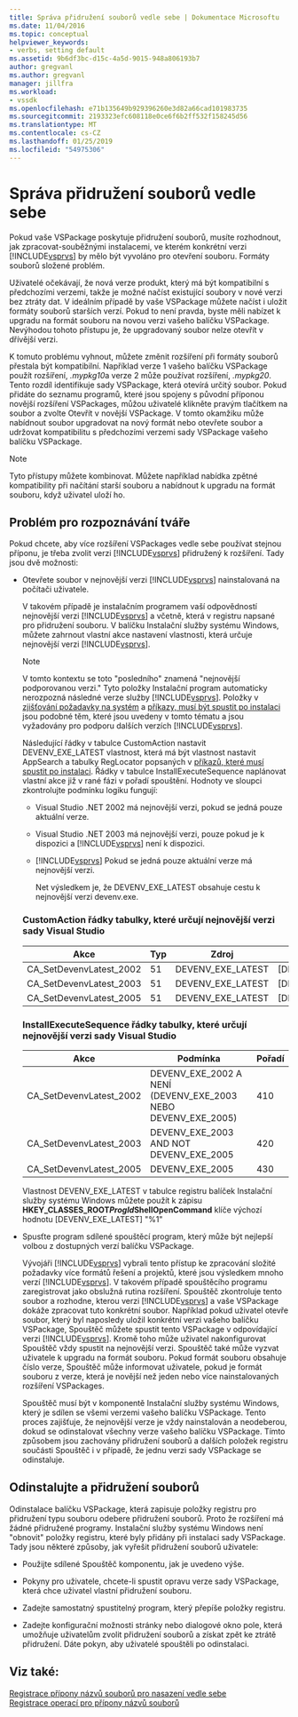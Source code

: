 ```yaml
---
title: Správa přidružení souborů vedle sebe | Dokumentace Microsoftu
ms.date: 11/04/2016
ms.topic: conceptual
helpviewer_keywords:
- verbs, setting default
ms.assetid: 9b6df3bc-d15c-4a5d-9015-948a806193b7
author: gregvanl
ms.author: gregvanl
manager: jillfra
ms.workload:
- vssdk
ms.openlocfilehash: e71b135649b929396260e3d82a66cad101983735
ms.sourcegitcommit: 2193323efc608118e0ce6f6b2ff532f158245d56
ms.translationtype: MT
ms.contentlocale: cs-CZ
ms.lasthandoff: 01/25/2019
ms.locfileid: "54975306"
---
```

# <a name="manage-side-by-side-file-associations"></a>Správa přidružení souborů vedle sebe
Pokud vaše VSPackage poskytuje přidružení souborů, musíte rozhodnout, jak zpracovat-souběžnými instalacemi, ve kterém konkrétní verzi [!INCLUDE[vsprvs](../code-quality/includes/vsprvs_md.md)] by mělo být vyvoláno pro otevření souboru. Formáty souborů složené problém.  
  
 Uživatelé očekávají, že nová verze produkt, který má být kompatibilní s předchozími verzemi, takže je možné načíst existující soubory v nové verzi bez ztráty dat. V ideálním případě by vaše VSPackage můžete načíst i uložit formáty souborů starších verzí. Pokud to není pravda, byste měli nabízet k upgradu na formát souboru na novou verzi vašeho balíčku VSPackage. Nevýhodou tohoto přístupu je, že upgradovaný soubor nelze otevřít v dřívější verzi.  
  
 K tomuto problému vyhnout, můžete změnit rozšíření při formáty souborů přestala být kompatibilní. Například verze 1 vašeho balíčku VSPackage použít rozšíření, *.mypkg10*a verze 2 může používat rozšíření, *.mypkg20*. Tento rozdíl identifikuje sady VSPackage, která otevírá určitý soubor. Pokud přidáte do seznamu programů, které jsou spojeny s původní příponou novější rozšíření VSPackages, můžou uživatelé klikněte pravým tlačítkem na soubor a zvolte Otevřít v novější VSPackage. V tomto okamžiku může nabídnout soubor upgradovat na nový formát nebo otevřete soubor a udržovat kompatibilitu s předchozími verzemi sady VSPackage vašeho balíčku VSPackage.  
  
> [!NOTE]
>  Tyto přístupy můžete kombinovat. Můžete například nabídka zpětné kompatibility při načítání starší souboru a nabídnout k upgradu na formát souboru, když uživatel uloží ho.  
  
## <a name="face-the-problem"></a>Problém pro rozpoznávání tváře  
 Pokud chcete, aby více rozšíření VSPackages vedle sebe používat stejnou příponu, je třeba zvolit verzi [!INCLUDE[vsprvs](../code-quality/includes/vsprvs_md.md)] přidružený k rozšíření. Tady jsou dvě možnosti:  
  
- Otevřete soubor v nejnovější verzi [!INCLUDE[vsprvs](../code-quality/includes/vsprvs_md.md)] nainstalovaná na počítači uživatele.  
  
   V takovém případě je instalačním programem vaší odpovědností nejnovější verzi [!INCLUDE[vsprvs](../code-quality/includes/vsprvs_md.md)] a včetně, která v registru napsané pro přidružení souboru. V balíčku Instalační služby systému Windows, můžete zahrnout vlastní akce nastavení vlastnosti, která určuje nejnovější verzi [!INCLUDE[vsprvs](../code-quality/includes/vsprvs_md.md)].  
  
  > [!NOTE]
  >  V tomto kontextu se toto "posledního" znamená "nejnovější podporovanou verzi." Tyto položky Instalační program automaticky nerozpozná následné verze služby [!INCLUDE[vsprvs](../code-quality/includes/vsprvs_md.md)]. Položky v [zjišťování požadavky na systém](../extensibility/internals/detecting-system-requirements.md) a [příkazy, musí být spustit po instalaci](../extensibility/internals/commands-that-must-be-run-after-installation.md) jsou podobné těm, které jsou uvedeny v tomto tématu a jsou vyžadovány pro podporu dalších verzích [!INCLUDE[vsprvs](../code-quality/includes/vsprvs_md.md)].  
  
   Následující řádky v tabulce CustomAction nastavit DEVENV_EXE_LATEST vlastnost, která má být vlastnost nastavit AppSearch a tabulky RegLocator popsaných v [příkazů, které musí spustit po instalaci](../extensibility/internals/commands-that-must-be-run-after-installation.md). Řádky v tabulce InstallExecuteSequence naplánovat vlastní akce již v rané fázi v pořadí spouštění. Hodnoty ve sloupci zkontrolujte podmínku logiku fungují:  
  
  - Visual Studio .NET 2002 má nejnovější verzi, pokud se jedná pouze aktuální verze.  
  
  - Visual Studio .NET 2003 má nejnovější verzi, pouze pokud je k dispozici a [!INCLUDE[vsprvs](../code-quality/includes/vsprvs_md.md)] není k dispozici.  
  
  - [!INCLUDE[vsprvs](../code-quality/includes/vsprvs_md.md)] Pokud se jedná pouze aktuální verze má nejnovější verzi.  
  
    Net výsledkem je, že DEVENV_EXE_LATEST obsahuje cestu k nejnovější verzi devenv.exe.  
  
  ### <a name="customaction-table-rows-that-determine-the-latest-version-of-visual-studio"></a>CustomAction řádky tabulky, které určují nejnovější verzi sady Visual Studio  
  
  |Akce|Typ|Zdroj|Target|  
  |------------|----------|------------|------------|  
  |CA_SetDevenvLatest_2002|51|DEVENV_EXE_LATEST|[DEVENV_EXE_2002]|  
  |CA_SetDevenvLatest_2003|51|DEVENV_EXE_LATEST|[DEVENV_EXE_2003]|  
  |CA_SetDevenvLatest_2005|51|DEVENV_EXE_LATEST|[DEVENV_EXE_2005]|  
  
  ### <a name="installexecutesequence-table-rows-that-determine-the-latest-version-of-visual-studio"></a>InstallExecuteSequence řádky tabulky, které určují nejnovější verzi sady Visual Studio  
  
  |Akce|Podmínka|Pořadí|  
  |------------|---------------|--------------|  
  |CA_SetDevenvLatest_2002|DEVENV_EXE_2002 A NENÍ (DEVENV_EXE_2003 NEBO DEVENV_EXE_2005)|410|  
  |CA_SetDevenvLatest_2003|DEVENV_EXE_2003 AND NOT DEVENV_EXE_2005|420|  
  |CA_SetDevenvLatest_2005|DEVENV_EXE_2005|430|  
  
   Vlastnost DEVENV_EXE_LATEST v tabulce registru balíček Instalační služby systému Windows můžete použít k zápisu **HKEY_CLASSES_ROOT*ProgId*ShellOpenCommand** klíče výchozí hodnotu [DEVENV_EXE_LATEST] "%1"  
  
- Spusťte program sdílené spouštěcí program, který může být nejlepší volbou z dostupných verzí balíčku VSPackage.  
  
   Vývojáři [!INCLUDE[vsprvs](../code-quality/includes/vsprvs_md.md)] vybrali tento přístup ke zpracování složité požadavky více formátů řešení a projektů, které jsou výsledkem mnoho verzí [!INCLUDE[vsprvs](../code-quality/includes/vsprvs_md.md)]. V takovém případě spouštěcího programu zaregistrovat jako obslužná rutina rozšíření. Spouštěč zkontroluje tento soubor a rozhodne, kterou verzi [!INCLUDE[vsprvs](../code-quality/includes/vsprvs_md.md)] a vaše VSPackage dokáže zpracovat tuto konkrétní soubor. Například pokud uživatel otevře soubor, který byl naposledy uložil konkrétní verzi vašeho balíčku VSPackage, Spouštěč můžete spustit tento VSPackage v odpovídající verzi [!INCLUDE[vsprvs](../code-quality/includes/vsprvs_md.md)]. Kromě toho může uživatel nakonfigurovat Spouštěč vždy spustit na nejnovější verzi. Spouštěč také může vyzvat uživatele k upgradu na formát souboru. Pokud formát souboru obsahuje číslo verze, Spouštěč může informovat uživatele, pokud je formát souboru z verze, která je novější než jeden nebo více nainstalovaných rozšíření VSPackages.  
  
   Spouštěč musí být v komponentě Instalační služby systému Windows, který je sdílen se všemi verzemi vašeho balíčku VSPackage. Tento proces zajišťuje, že nejnovější verze je vždy nainstalován a neodeberou, dokud se odinstalovat všechny verze vašeho balíčku VSPackage. Tímto způsobem jsou zachovány přidružení souborů a dalších položek registru součásti Spouštěč i v případě, že jednu verzi sady VSPackage se odinstaluje.  
  
## <a name="uninstall-and-file-associations"></a>Odinstalujte a přidružení souborů  
 Odinstalace balíčku VSPackage, která zapisuje položky registru pro přidružení typu souboru odebere přidružení souborů. Proto že rozšíření má žádné přidružené programy. Instalační služby systému Windows není "obnovit" položky registru, které byly přidány při instalaci sady VSPackage. Tady jsou některé způsoby, jak vyřešit přidružení souborů uživatele:  
  
-   Použijte sdílené Spouštěč komponentu, jak je uvedeno výše.  
  
-   Pokyny pro uživatele, chcete-li spustit opravu verze sady VSPackage, která chce uživatel vlastní přidružení souboru.  
  
-   Zadejte samostatný spustitelný program, který přepíše položky registru.  
  
-   Zadejte konfigurační možnosti stránky nebo dialogové okno pole, která umožňuje uživatelům zvolit přidružení souborů a získat zpět ke ztrátě přidružení. Dáte pokyn, aby uživatelé spouštěli po odinstalaci.  
  
## <a name="see-also"></a>Viz také:  
 [Registrace přípony názvů souborů pro nasazení vedle sebe](../extensibility/registering-file-name-extensions-for-side-by-side-deployments.md)   
 [Registrace operací pro přípony názvů souborů](../extensibility/registering-verbs-for-file-name-extensions.md)